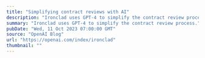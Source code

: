 ```yaml
---
title: "Simplifying contract reviews with AI"
description: "Ironclad uses GPT-4 to simplify the contract review process."
summary: "Ironclad uses GPT-4 to simplify the contract review process."
pubDate: "Wed, 11 Oct 2023 07:00:00 GMT"
source: "OpenAI Blog"
url: "https://openai.com/index/ironclad"
thumbnail: ""
---
```


